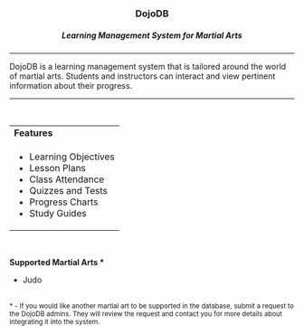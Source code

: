 <html>
  <body>
    <div align="center"><h3>DojoDB</h3></div>
    <div align="center"><h5>Learning Management System for Martial Arts</h5></div>
    <hr />
    <p>
      DojoDB is a learning management system that is tailored around the world of martial arts. Students and instructors can interact and view pertinent information about their progress.
    </p>
    <hr />
    <br />
    <p>
      <table>
        <tr>
          <td><b>Features</b></td>
        </tr>
        <tr>
          <td>
            <ul>
              <li>Learning Objectives</li>
              <li>Lesson Plans</li>
              <li>Class Attendance</li>
              <li>Quizzes and Tests</li>
              <li>Progress Charts</li>
              <li>Study Guides</li>
            </ul>
          </td>
        </tr>
      </table>
    </p>
    <br />
    <p>
      <b>Supported Martial Arts *</b>
      <ul>
        <li>Judo</li>
      </ul>
    </p>
    <br />
    <sup>
      * - If you would like another martial art to be supported in the database, submit a request to the DojoDB admins. They will review the request and contact you for more details about integrating it into the system.
    </sup>
  </body>
</html>
